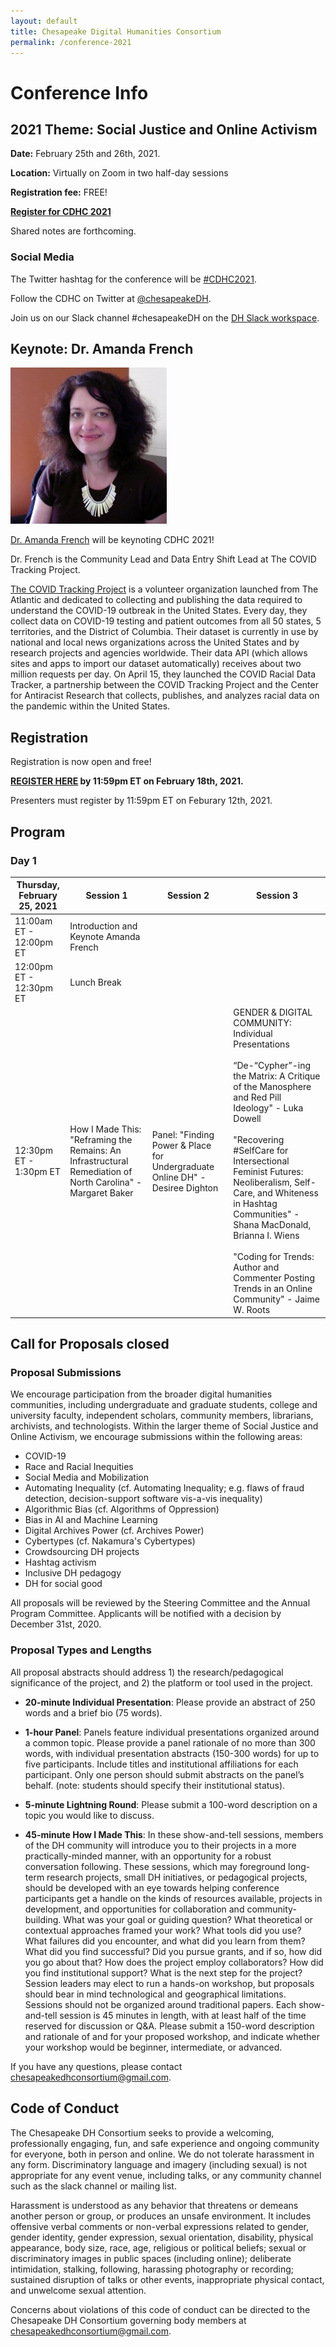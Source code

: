 ```yaml
---
layout: default
title: Chesapeake Digital Humanities Consortium
permalink: /conference-2021
---
```

# Conference Info
## **2021 Theme: Social Justice and Online Activism**

**Date:** February 25th and 26th, 2021.

**Location:** Virtually on Zoom in two half-day sessions

**Registration fee:** FREE!

**[Register for CDHC 2021](https://forms.gle/ZEGHHoY2MrRnePaH9)**

Shared notes are forthcoming.

### Social Media

The Twitter hashtag for the conference will be [#CDHC2021](https://twitter.com/hashtag/CDHC2021).

Follow the CDHC on Twitter at [@chesapeakeDH](https://twitter.com/chesapeakedh).

Join us on our Slack channel #chesapeakeDH on the [DH Slack workspace](digitalhumanities.slack.com).

## Keynote: Dr. Amanda French 

![Amanda French](/assets/amanda_vt_large-hi-res.jpg)

[Dr. Amanda French](https://amandafrench.net/) will be keynoting CDHC 2021!

Dr. French is the Community Lead and Data Entry Shift Lead at The COVID Tracking Project.

[The COVID Tracking Project](https://covidtracking.com/) is a volunteer organization launched from The Atlantic and dedicated to collecting and publishing the data required to understand the COVID-19 outbreak in the United States.  Every day, they collect data on COVID-19 testing and patient outcomes from all 50 states, 5 territories, and the District of Columbia. Their dataset is currently in use by national and local news organizations across the United States and by research projects and agencies worldwide. Their data API (which allows sites and apps to import our dataset automatically) receives about two million requests per day. On April 15, they launched the COVID Racial Data Tracker, a partnership between the COVID Tracking Project and the Center for Antiracist Research that collects, publishes, and analyzes racial data on the pandemic within the United States.

## Registration
Registration is now open and free! 

**[REGISTER HERE](https://forms.gle/ZEGHHoY2MrRnePaH9) by 11:59pm ET on February 18th, 2021.** 

Presenters must register by 11:59pm ET on Feburary 12th, 2021.

## Program
### Day 1
 
 Thursday, February 25, 2021 | Session 1 | Session 2  | Session 3 
 ----- | --------- | ---------- | --------- 
 11:00am ET - 12:00pm ET | Introduction and Keynote Amanda French 
| 12:00pm ET - 12:30pm ET | Lunch Break |
| 12:30pm ET - 1:30pm ET | How I Made This: "Reframing the Remains: An Infrastructural Remediation of North Carolina" - Margaret Baker | Panel: "Finding Power &amp; Place for Undergraduate Online DH" - Desiree Dighton | GENDER & DIGITAL COMMUNITY: Individual Presentations<br><br>“De-“Cypher”-ing the Matrix: A Critique of the Manosphere and Red Pill Ideology" - Luka Dowell<br><br>"Recovering #SelfCare for Intersectional Feminist Futures: Neoliberalism, Self-Care, and Whiteness in Hashtag Communities" - Shana MacDonald, Brianna I. Wiens<br><br>"Coding for Trends: Author and Commenter Posting Trends in an Online Community" - Jaime W. Roots |


## Call for Proposals closed
### Proposal Submissions
We encourage participation from the broader digital humanities communities, including undergraduate and graduate students, college and university faculty, independent scholars, community members, librarians, archivists, and technologists. Within the larger theme of Social Justice and Online Activism, we encourage submissions within the following areas:
- COVID-19
- Race and Racial Inequities
- Social Media and Mobilization
- Automating Inequality (cf. Automating Inequality; e.g. flaws of fraud detection, decision-support software vis-a-vis inequality)
- Algorithmic Bias (cf. Algorithms of Oppression)
- Bias in AI and Machine Learning 
- Digital Archives Power (cf. Archives Power)
- Cybertypes (cf. Nakamura's Cybertypes)
- Crowdsourcing DH projects 
- Hashtag activism 
- Inclusive DH pedagogy
- DH for social good 

All proposals will be reviewed by the Steering Committee and the Annual Program Committee. Applicants will be notified with a decision by December 31st, 2020.

### Proposal Types and Lengths
All proposal abstracts should address 1) the research/pedagogical significance of the project, and 2) the platform or tool used in the project.

- **20-minute Individual Presentation**: Please provide an abstract of 250 words and a brief bio (75 words).

- **1-hour Panel**: Panels feature individual presentations organized around a common topic. Please provide a panel rationale of no more than 300 words, with individual presentation abstracts (150-300 words) for up to five participants. Include titles and institutional affiliations for each participant. Only one person should submit abstracts on the panel’s behalf. (note: students should specify their institutional status).

- **5-minute Lightning Round**: Please submit a 100-word description on a topic you would like to discuss.

- **45-minute How I Made This**: In these show-and-tell sessions, members of the DH community will introduce you to their projects in a more practically-minded manner, with an opportunity for a robust conversation following. These sessions, which may foreground long-term research projects, small DH initiatives, or pedagogical projects, should be developed with an eye towards helping conference participants get a handle on the kinds of resources available, projects in development, and opportunities for collaboration and community-building. What was your goal or guiding question? What theoretical or contextual approaches framed your work? What tools did you use? What failures did you encounter, and what did you learn from them? What did you find successful? Did you pursue grants, and if so, how did you go about that? How does the project employ collaborators? How did you find institutional support? What is the next step for the project? Session leaders may elect to run a hands-on workshop, but proposals should bear in mind technological and geographical limitations. Sessions should not be organized around traditional papers. Each show-and-tell session is 45 minutes in length, with at least half of the time reserved for discussion or Q&A.  Please submit a 150-word description and rationale of and for your proposed workshop, and indicate whether your workshop would be beginner, intermediate, or advanced.

If you have any questions, please contact chesapeakedhconsortium@gmail.com.

## Code of Conduct 

The Chesapeake DH Consortium seeks to provide a welcoming, professionally engaging, fun, and safe experience and ongoing community for everyone, both in person and online. We do not tolerate harassment in any form. Discriminatory language and imagery (including sexual) is not appropriate for any event venue, including talks, or any community channel such as the slack channel or mailing list.

Harassment is understood as any behavior that threatens or demeans another person or group, or produces an unsafe environment. It includes offensive verbal comments or non-verbal expressions related to gender, gender identity, gender expression, sexual orientation, disability, physical appearance, body size, race, age, religious or political beliefs; sexual or discriminatory images in public spaces (including online); deliberate intimidation, stalking, following, harassing photography or recording; sustained disruption of talks or other events, inappropriate physical contact, and unwelcome sexual attention.

Concerns about violations of this code of conduct can be directed to the Chesapeake DH Consortium governing body members at chesapeakedhconsortium@gmail.com.
